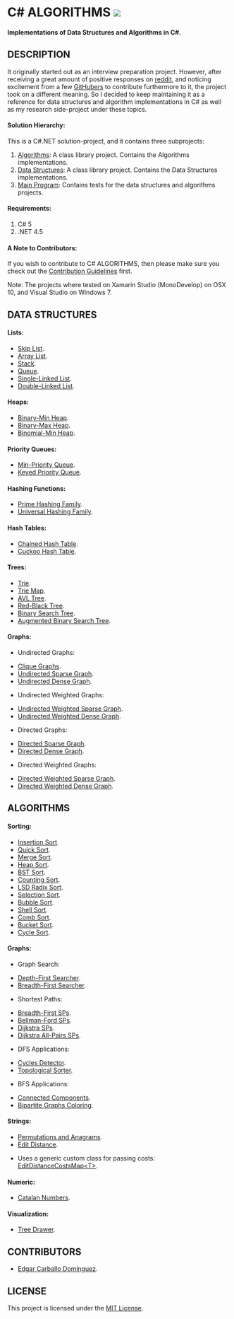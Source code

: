 # C# ALGORITHMS [![](https://travis-ci.org/aalhour/C-Sharp-Algorithms.svg?branch=master)](https://travis-ci.org/aalhour/C-Sharp-Algorithms)

#### Implementations of Data Structures and Algorithms in C#.

## DESCRIPTION

It originally started out as an interview preparation project. However, after receiving a great amount of positive responses on [reddit](https://redd.it/3etf9f), and noticing excitement from a few [GitHubers](https://github.com/aalhour/C-Sharp-Algorithms/graphs/contributors) to contribute furthermore to it, the project took on a different meaning. So I decided to keep maintaining it as a reference for data structures and algorithm implementations in C# as well as my research side-project under these topics.

#### Solution Hierarchy:

This is a C#.NET solution-project, and it contains three subprojects:

 1. [Algorithms](Algorithms): A class library project. Contains the Algorithms implementations.
 2. [Data Structures](DataStructures): A class library project. Contains the Data Structures implementations.
 3. [Main Program](MainProgram): Contains tests for the data structures and algorithms projects.

#### Requirements:
 1. C# 5
 2. .NET 4.5

#### A Note to Contributors:
If you wish to contribute to C# ALGORITHMS, then please make sure you check out the [Contribution Guidelines](CONTRIBUTING.md) first.

Note: The projects where tested on Xamarin Studio (MonoDevelop) on OSX 10, and Visual Studio on Windows 7.


## DATA STRUCTURES

#### Lists:
 * [Skip List](DataStructures/Lists/SkipList.cs).
 * [Array List](DataStructures/Lists/ArrayList.cs).
 * [Stack](DataStructures/Lists/Stack.cs).
 * [Queue](DataStructures/Lists/Queue.cs).
 * [Single-Linked List](DataStructures/Lists/SLinkedList.cs).
 * [Double-Linked List](DataStructures/Lists/DLinkedList.cs).

#### Heaps:
 * [Binary-Min Heap](DataStructures/Heaps/BinaryMinHeap.cs).
 * [Binary-Max Heap](DataStructures/Heaps/BinaryMaxHeap.cs).
 * [Binomial-Min Heap](DataStructures/Heaps/BinomialMinHeap.cs).
 
#### Priority Queues:
 * [Min-Priority Queue](DataStructures/Heaps/MinPriorityQueue.cs).
 * [Keyed Priority Queue](DataStructures/Heaps/KeyedPriorityQueue.cs).
 
#### Hashing Functions:
 * [Prime Hashing Family](DataStructures/Hashing/PrimeHashingFamily.cs).
 * [Universal Hashing Family](DataStructures/Hashing/UniversalHashingFamily.cs).

#### Hash Tables:
 * [Chained Hash Table](DataStructures/Dictionaries/ChainedHashTable.cs).
 * [Cuckoo Hash Table](DataStructures/Dictionaries/CuckooHashTable.cs).

#### Trees:
 * [Trie](DataStructures/Trees/Trie.cs).
 * [Trie Map](DataStructures/Trees/TrieMap.cs).
 * [AVL Tree](DataStructures/Trees/AVLTree.cs).
 * [Red-Black Tree](DataStructures/Trees/RedBlackTree.cs).
 * [Binary Search Tree](DataStructures/Trees/BinarySearchTree.cs).
 * [Augmented Binary Search Tree](DataStructures/Trees/AugmentedBinarySearchTree.cs).
 
#### Graphs:
 * Undirected Graphs:
  + [Clique Graphs](DataStructures/Graphs/CliqueGraph.cs).
  + [Undirected Sparse Graph](DataStructures/Graphs/UndirectedSparseGraph.cs).
  + [Undirected Dense Graph](DataStructures/Graphs/UndirectedDenseGraph.cs).
 * Undirected Weighted Graphs:
  + [Undirected Weighted Sparse Graph](DataStructures/Graphs/UndirectedWeightedSparseGraph.cs).
  + [Undirected Weighted Dense Graph](DataStructures/Graphs/UndirectedWeightedDenseGraph.cs).
 * Directed Graphs:
  + [Directed Sparse Graph](DataStructures/Graphs/DirectedSparseGraph.cs).
  + [Directed Dense Graph](DataStructures/Graphs/DirectedDenseGraph.cs).
 * Directed Weighted Graphs:
  + [Directed Weighted Sparse Graph](DataStructures/Graphs/DirectedWeightedSparseGraph.cs).
  + [Directed Weighted Dense Graph](DataStructures/Graphs/DirectedWeightedDenseGraph.cs).


## ALGORITHMS

#### Sorting:
 * [Insertion Sort](Algorithms/Sorting/InsertionSorter.cs).
 * [Quick Sort](Algorithms/Sorting/QuickSorter.cs).
 * [Merge Sort](Algorithms/Sorting/MergeSorter.cs).
 * [Heap Sort](Algorithms/Sorting/HeapSorter.cs).
 * [BST Sort](Algorithms/Sorting/BinarySearchTreeSorter.cs).
 * [Counting Sort](Algorithms/Sorting/CountingSorter.cs).
 * [LSD Radix Sort](Algorithms/Sorting/LSDRadixSorter.cs).
 * [Selection Sort](Algorithms/Sorting/SelectionSorter.cs).
 * [Bubble Sort](Algorithms/Sorting/BubbleSorter.cs).
 * [Shell Sort](Algorithms/Sorting/ShellSorter.cs).
 * [Comb Sort](Algorithms/Sorting/CombSorter.cs).
 * [Bucket Sort](Algorithms/Sorting/BucketSorter.cs).
 * [Cycle Sort](Algorithms/Sorting/CycleSorter.cs).

#### Graphs:
 * Graph Search:
  + [Depth-First Searcher](Algorithms/Graphs/DepthFirstSearcher.cs).
  + [Breadth-First Searcher](Algorithms/Graphs/BreadthFirstSearcher.cs).
 * Shortest Paths:
  + [Breadth-First SPs](Algorithms/Graphs/BreadthFirstShortestPaths.cs).
  + [Bellman-Ford SPs](Algorithms/Graphs/BellmanFordShortestPaths.cs).
  + [Dijkstra SPs](Algorithms/Graphs/DijkstraShortestPaths.cs).
  + [Dijkstra All-Pairs SPs](Algorithms/Graphs/DijkstraAllPairsShortestPaths.cs).
 * DFS Applications:
  + [Cycles Detector](Algorithms/Graphs/CyclesDetector.cs).
  + [Topological Sorter](Algorithms/Graphs/TopologicalSorter.cs).
 * BFS Applications:
  + [Connected Components](Algorithms/Graphs/ConnectedComponents.cs).
  + [Bipartite Graphs Coloring](Algorithms/Graphs/BipartiteColoring.cs).

#### Strings:
 * [Permutations and Anagrams](Algorithms/Strings/Permutations.cs).
 * [Edit Distance](Algorithms/Strings/EditDistance.cs).
  + Uses a generic custom class for passing costs: [EditDistanceCostsMap\<T\>](Algorithms/Strings/EditDistanceCostsMap.cs).

#### Numeric:
 * [Catalan Numbers](Algorithms/Numeric/CatalanNumbers.cs).

#### Visualization:
 * [Tree Drawer](DataStructures/Trees/TreeDrawer.cs).


## CONTRIBUTORS
 * [Edgar Carballo Domínguez](https://github.com/karv).


## LICENSE
This project is licensed under the [MIT License](LICENSE).
